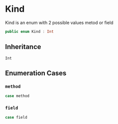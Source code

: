 # Kind

Kind is an enum with 2 possible values metod or field

``` swift
public enum Kind : Int 
```

## Inheritance

`Int`

## Enumeration Cases

### `method`

``` swift
case method
```

### `field`

``` swift
case field
```

